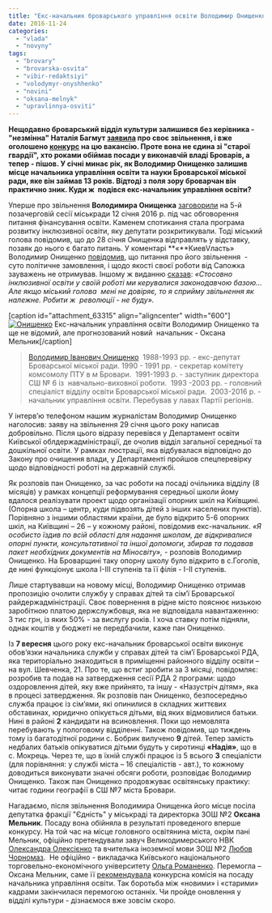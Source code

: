 ```yaml
---
title: "Екс-начальник броварського управління освіти Володимир Онищенко за рік змінив ще дві посади"
date: 2016-11-24
categories: 
  - "vlada"
  - "novyny"
tags: 
  - "brovary"
  - "brovarska-osvita"
  - "vibir-redaktsiyi"
  - "volodymyr-onyshhenko"
  - "novini"
  - "oksana-melnyk"
  - "upravlinnya-osviti"
---
```


**Нещодавно броварський відділ культури залишився без керівника - "незмінна" Наталія Багмут [заявила](https://mpz.brovary.org/ochilnytsya-viddilu-kultury-nataliya-bagmut-zayavyla-pro-svoye-zvilnennya/) про своє звільнення, і вже оголошено [конкурс](https://mpz.brovary.org/ogolosheno-konkurs-na-vakantnu-posadu-nachalnyka-viddilu-kultury-bmr/) на цю вакансію. Проте вона не єдина зі "старої гвардії", хто роками обіймав посади у виконавчій владі Броварів, а тепер - пішов. У січні минає рік, як Володимир Онищенко залишив місце начальника управління освіти та науки Броварської міської ради, яке він займав 13 років. Відтоді з поля зору броварчан він практично зник. Куди ж  подівся екс-начальник управління освіти?**

Уперше про звільнення **Володимира Онищенка** [заговорили](https://mpz.brovary.org/mer-planuye-zvilnyty-nachalnyka-upravlinnya-osvity-onyshhenka-vzhe-do-kintsya-misyatsya/) на 5-й позачерговій сесії міськради 12 січня 2016 р. під час обговорення питання фінансування освіти. Каменем спотикання стала програма розвитку інклюзивної освіти, яку депутати розкритикували. Тоді міський голова повідомив, що до 28 січня Онищенка відправлять у відставку, позаяк до нього є багато питань. У коментарі **«**КиевVласть»  Володимир Онищенко [повідомив](http://kievvlast.com.ua/news/mjer_brovarov_grozitsja_ostavit_bez_raboti_nachalnika_gorodskogo_upravlenija_obrazovanija_video34687.html), що питання про його звільнення  - суто політичне замовлення, і щодо якості своєї роботи від Сапожка зауважень не отримував. Іншому ж виданню [сказав](http://brovary.net.ua/interv-yu/volodymyr-onyshhenko-svoyu-vidstavku-spryjmu-yak-nalezhne/): _«Стосовно інклюзивної освіти у своїй роботі ми керувалися законодавчою базою… Але якщо міський голова  мені не довіряє, то я сприйму звільнення як належне. Робити ж  революції - не буду»._

\[caption id="attachment\_63315" align="aligncenter" width="600"\][![Онищенко](https://mpz.brovary.org/wp-content/uploads/2016/11/1-7.jpg)](https://mpz.brovary.org/wp-content/uploads/2016/11/1-7.jpg) Екс-начальник управління освіти Володимир Онищенко та ще не відомий, але прогнозований новий  начальник - Оксана Мельник\[/caption\]

> [Володимир Іванович Онищенко](http://rizanenko.org/downloads/doc/autobiografy/28.html)  1988-1993 рр. - екс-депутат Броварської міської ради. 1990 - 1991 рр. - секретар комітету комсомолу ПТУ в м Бровари.  1991-1993 р. - заступник директора СШ № 6 із  навчально-виховної роботи.  1993 -2003 рр. - головний спеціаліст відділу освіти Броварської міської ради.  2003-2016 р. - начальник управління освіти. Перебував у лавах Партії регіонів.

У інтерв’ю телефоном нашим журналістам Володимир Онищенко наголосив: заяву на звільнення 29 січня цього року написав добровільно. Після цього відразу перевівся у Департамент освіти Київської облдержадміністрації, де очолив відділ загальної середньої та дошкільної освіти. У рамках люстрації, яка відбувалася відповідно до Закону про очищення влади, у Департаменті пройшов спецперевірку щодо відповідності роботі на державній службі.

Як розповів пан Онищенко, за час роботи на посаді очільника відділу (8 місяців) у рамках концепції реформування середньої школи йому вдалося реалізувати проект щодо організації опорних шкіл на Київщині. (Опорна школа – центр, куди підвозять дітей з інших населених пунктів). Порівняно з іншими областями країни, де було відкрито 5-6 опорних шкіл, на Київщині – 26 – у кожному районі, повідомив екс-начальник. _«Я особисто їздив по всій області для надання школам, де відкривалися опорні пункти, консультативної та іншої допомоги, збирав та подавав пакет необхідних документів на Міносвіту»,_ - розповів Володимир Онищенко. На Броварщині таку опорну школу було відкрито в с.Гоголів, де нині функціонує школа І-ІІІ ступенів та її філія - І-ІІ ступенів.

Лише стартувавши на новому місці, Володимир Онищенко отримав пропозицію очолити службу у справах дітей та сім’ї Броварської райдержадміністрації. Своє повернення в рідне місто пояснює низькою заробітною платою держслужбовця, яка не відповідала навантаженню: 3 тис грн, із яких 50% - за вислугу років. І хоча ставку потім підняли, однак коштів у бюджеті не передбачили, каже пан Онищенко.

Із **7 вересня** цього року екс-начальник броварської освіти виконує обов’язки начальника служби у справах дітей та сім’ї Броварської РДА, яка територіально знаходиться в приміщенні районного відділу освіти – на вул. Шевченка, 21. Про те, що встиг зробити за 3 місяці, повідомляє: розробив та подав на затвердження сесії РДА 2 програми: щодо оздоровлення дітей, яку вже прийнято, та іншу - «Назустріч дітям», яка в процесі затвердження. Як розповів пан Онищенко, безпосередньо служба працює із сім’ями, які опинилися в складних життєвих обставинах, юридично опікується дітьми, від яких відмовилися батьки. Нині в районі **2** кандидати на всиновлення. Поки що немовлята перебувають у пологовому відділенні. Також повідомив, що тиждень тому із багатодітної родини с. Бобрик вилучено **9** дітей. Тепер замість недбалих батьків опікуватися дітьми будуть у сиротинці **«Надія»**, що в с. Мокрець. Через те, що в їхній службі працює із 5 всього **3** спеціалісти (для порівняння: у службі міста – 16 спеціалістів - авт.), то кожному доводиться виконувати значні обсяги роботи, розповідає Володимир Онищенко. Також пан Онищенко продовжуває освітянську практику: читає години географії в СШ №7 міста Бровари.

Нагадаємо, після звільнення Володимира Онищенка його місце посіла депутатка фракції "Єдність" у міськраді та директорка ЗОШ №2 **Оксана Мельник**. Посаду вона обійняла в результаті проведеного вперше конкурсу. На той час на місце головного освітянина міста, окрім пані Мельник, офіційно претендували завуч Великодимерського НВК [Олександра Олексієнко](https://mpz.brovary.org/na-posadu-nachalnyka-upravlinnya-osvity-ofitsijno-pretenduye-lyshe-odyn-kandydat-oleksandra-oleksiyenko/) та вчителька іноземної мови ЗОШ №2 [Любов Чорномаз](https://mpz.brovary.org/gromadska-rada-pry-osviti-progolosuvala-za-stabilnist-ta-dobrobut/).  Не офіційно - викладачка Київського національного торговельно-економічного університету [Ольга Романенко](https://mpz.brovary.org/olga-romanenko-kandydatka-na-posadu-nachalnyka-upravlinnya-osvity/). Перемогла – Оксана Мельник, саме її [рекомендувала](https://mpz.brovary.org/konkursna-komisiya-rekomenduye-pryznachyty-melnyk-nachalnykom-upravlinnya-osvity/) конкурсна комісія на посаду начальника управління освіти. Так боротьба між «новими» і «старими» кадрами закінчилася перемогою останніх. Чи пройде оновлення у відділі культури - дізнаємося вже зовсім скоро.
